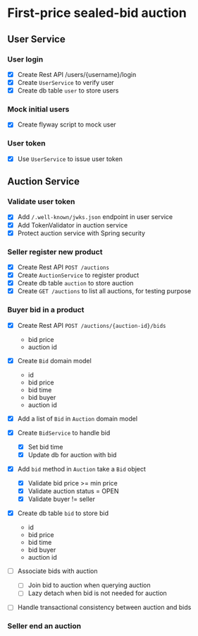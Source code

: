 # First-price sealed-bid auction

## User Service

### User login

- [x] Create Rest API /users/{username}/login
- [x] Create `UserService` to verify user
- [x] Create db table `user` to store users

### Mock initial users

- [x] Create flyway script to mock user

### User token

- [x] Use `UserService` to issue user token

## Auction Service

### Validate user token

- [x] Add `/.well-known/jwks.json` endpoint in user service
- [x] Add TokenValidator in auction service
- [x] Protect auction service with Spring security

### Seller register new product

- [x] Create Rest API `POST /auctions`
- [x] Create `AuctionService` to register product
- [x] Create db table `auction` to store auction
- [x] Create `GET /auctions` to list all auctions, for testing purpose

### Buyer bid in a product

- [x] Create Rest API `POST /auctions/{auction-id}/bids`
    - bid price
    - auction id

- [x] Create `Bid` domain model
    - id
    - bid price
    - bid time
    - bid buyer
    - auction id

- [x] Add a list of `Bid` in `Auction` domain model

- [x] Create `BidService` to handle bid
    - [x] Set bid time
    - [x] Update db for auction with bid

- [x] Add `bid` method in `Auction` take a `Bid` object
    - [x] Validate bid price >= min price
    - [x] Validate auction status = OPEN
    - [x] Validate buyer != seller

- [x] Create db table `bid` to store bid
    - id
    - bid price
    - bid time
    - bid buyer
    - auction id

- [ ] Associate bids with auction
    - [ ] Join bid to auction when querying auction
    - [ ] Lazy detach when bid is not needed for auction

- [ ] Handle transactional consistency between auction and bids

### Seller end an auction
